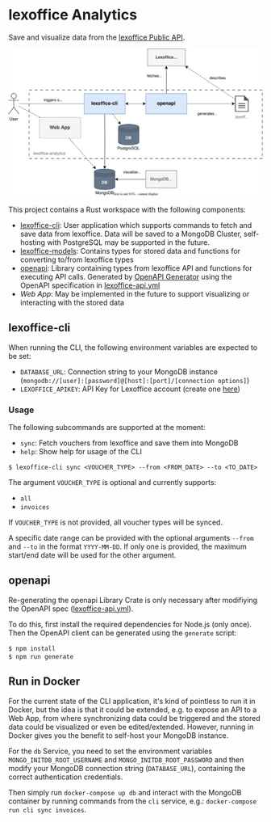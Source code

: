 # lexoffice Analytics

Save and visualize data from the [lexoffice Public API](https://developers.lexoffice.io/docs/#lexoffice-api-documentation).

![](docs/sys-arch.svg)

This project contains a Rust workspace with the following components:

- [lexoffice-cli](/lexoffice-cli): User application which supports commands to fetch and save data from lexoffice. Data will be saved to a MongoDB Cluster, self-hosting with PostgreSQL may be supported in the future.
- [lexoffice-models](/lexoffice-models): Contains types for stored data and functions for converting to/from lexoffice types
- [openapi](/openapi): Library containing types from lexoffice API and functions for executing API calls. Generated by [OpenAPI Generator](https://openapi-generator.tech/) using the OpenAPI specification in [lexoffice-api.yml](lexoffice-api.yml)
- *Web App*: May be implemented in the future to support visualizing or interacting with the stored data


## lexoffice-cli

When running the CLI, the following environment variables are expected to be set:

- `DATABASE_URL`: Connection string to your MongoDB instance (`mongodb://[user]:[password]@[host]:[port]/[connection options]`)
- `LEXOFFICE_APIKEY`: API Key for Lexoffice account (create one [here](https://app.lexoffice.de/addons/public-api))

### Usage

The following subcommands are supported at the moment:

- `sync`: Fetch vouchers from lexoffice and save them into MongoDB
- `help`: Show help for usage of the CLI

```shell
$ lexoffice-cli sync <VOUCHER_TYPE> --from <FROM_DATE> --to <TO_DATE>
```

The argument `VOUCHER_TYPE` is optional and currently supports:

- `all`
- `invoices`

If `VOUCHER_TYPE` is not provided, all voucher types will be synced.

A specific date range can be provided with the optional arguments `--from` and `--to` in the format `YYYY-MM-DD`.
If only one is provided, the maximum start/end date will be used for the other argument.

## openapi

Re-generating the openapi Library Crate is only necessary after modifiying the OpenAPI spec ([lexoffice-api.yml](lexoffice-api.yml)).

To do this, first install the required dependencies for Node.js (only once).
Then the OpenAPI client can be generated using the `generate` script:

```shell
$ npm install
$ npm run generate
```

## Run in Docker

For the current state of the CLI application, it's kind of pointless to run it in Docker, but the idea is that it could be extended, e.g. to expose an API to a Web App, from where synchronizing data could be triggered and the stored data could be visualized or even be edited/extended.
However, running in Docker gives you the benefit to self-host your MongoDB instance.

For the `db` Service, you need to set the environment variables `MONGO_INITDB_ROOT_USERNAME` and `MONGO_INITDB_ROOT_PASSWORD` and then modify your MongoDB connection string (`DATABASE_URL`), containing the correct authentication credentials.

Then simply run `docker-compose up db` and interact with the MongoDB container by running commands from the `cli` service, e.g.:
`docker-compose run cli sync invoices`.
